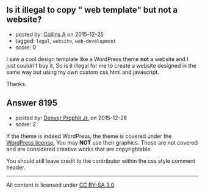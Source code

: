 ## Is it illegal to copy " web template" but not a website?

- posted by: [Collins A](https://stackexchange.com/users/5670287/collins-a) on 2015-12-25
- tagged: `legal`, `website`, `web-development`
- score: 0

I saw a cool design template like a WordPress theme **not** a website and I just couldn't buy it, So is it illegal for me to create a website designed in the same way but using my own custom css,html and javascript.

Thanks.



## Answer 8195

- posted by: [Denver Prophit Jr.](https://stackexchange.com/users/2847234/denver-prophit-jr) on 2015-12-26
- score: 2

<p>If the theme is indeed WordPress, the theme is covered under the <a href="https://wordpress.org/about/license/" rel="nofollow">WordPress license.</a> You may <strong>NOT</strong> use their graphics. Those are not covered and are considered creative works that are copyrightable.</p>

<p>You should still leave credit to the contributor within the css style comment header.</p>




---

All content is licensed under [CC BY-SA 3.0](https://creativecommons.org/licenses/by-sa/3.0/).
